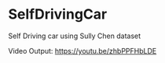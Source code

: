 # SelfDrivingCar
Self Driving car using Sully Chen dataset

Video Output: https://youtu.be/zhbPPFHbLDE
